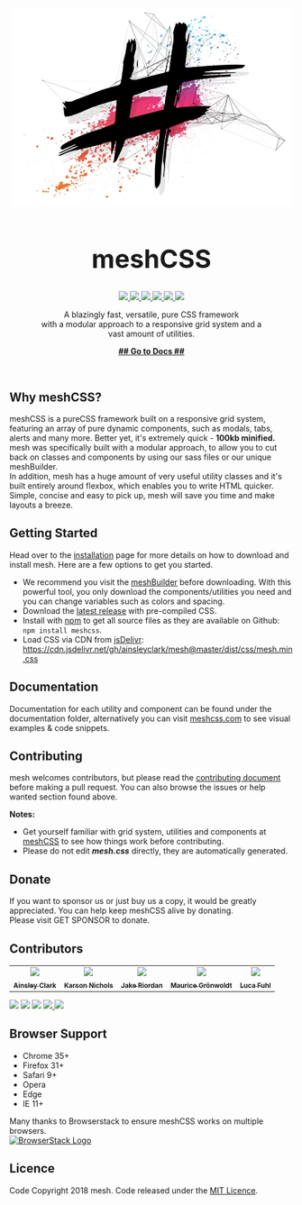<p align="center">
  <a href="https://www.meshcss.com">
    <img alt="mesh-logo" src="res/mesh-background-min.jpg" width="500">
  </a>
</p>

<h1 align="center" style="font-size: 3.2em">
  meshCSS
</h1>

<p align="center">
  <a href="https://www.codefactor.io/repository/github/ainsleyclark/mesh">
  <img src="https://www.codefactor.io/repository/github/ainsleyclark/mesh/badge">
  </a>
  <a href="https://discord.gg/geBW7CN">
    <img src="https://img.shields.io/discord/569873903237857300.svg">
  </a>
  <a href="https://snyk.io/test/github/ainsleyclark/mesh?targetFile=package.json">
    <img src="https://snyk.io/test/github/ainsleyclark/mesh/badge.svg?targetFile=package.json">
  </a>
  <a href="https://github.com/ainsleyclark/mesh/issues">
    <img src="https://img.shields.io/badge/contributions-welcome-brightgreen.svg?style=flat">
  </a>
  <a href="https://david-dm.org/ainsleyclark/mesh">
    <img src="https://david-dm.org/ainsleyclark/mesh.svg">
  </a>
  <a href="https://github.com/ainsleyclark/mesh/blob/master/LICENSE">
    <img src="https://img.shields.io/badge/license-MIT-blue.svg?style=flat-square">
  </a>
</p>

<p align="center">
  A blazingly fast, versatile, pure CSS framework <br>
  with a modular approach to a responsive grid system and a <br>
  vast amount of utilities.<br>
</p>

<p align="center">
  <a href="https://www.meshcss.com/"><strong>## Go to Docs ##</strong></a>
</p>

<br/>

## Why meshCSS?

meshCSS is a pureCSS framework built on a responsive grid system, featuring an array of pure dynamic components, such as modals, tabs, alerts and many more. Better yet,
it's extremely quick - <strong>100kb minified.</strong><br />
mesh was specifically built with a modular approach, to allow you to cut back on classes and components by using our sass files or our unique meshBuilder.<br/>
In addition, mesh has a huge amount of very useful utility classes and it's built entirely around flexbox, which enables you to write HTML quicker.<br/>
Simple, concise and easy to pick up, mesh will save you time and make layouts a breeze.

## Getting Started

Head over to the [installation](https://meshcss.com/documentation/getting-started/installation) page for more details on how to download and install mesh. Here are a few options to get you started.

- We recommend you visit the [meshBuilder](https://www.meshcss.com/builder) before downloading. With this powerful tool, you only download the components/utilities you need and you can change variables such as colors and spacing.
- Download the [latest release](https://github.com/ainsleyclark/mesh/releases/latest) with pre-compiled CSS.
- Install with [npm](https://npmjs.com) to get all source files as they are available on Github: ```npm install meshcss```.
- Load CSS via CDN from [jsDelivr](https://cdn.jsdelivr.net/gh/ainsleyclark/mesh@master/dist/css/mesh.min.css): https://cdn.jsdelivr.net/gh/ainsleyclark/mesh@master/dist/css/mesh.min.css


## Documentation

Documentation for each utility and component can be found under the documentation folder, alternatively you can visit [meshcss.com](https://www.meshcss.com) to see visual examples & code snippets.

## Contributing 

mesh welcomes contributors, but please read the [contributing document](CONTRIBUTING.md) before making a pull request. You can also browse the issues or help wanted section found above.

**Notes:**
- Get yourself familiar with grid system, utilities and components at [meshCSS](https://www.meshcss.com) to see how things work before contributing.
- Please do not edit ***mesh.css*** directly, they are automatically generated.

## Donate
If you want to sponsor us or just buy us a copy, it would be greatly appreciated. You can help keep meshCSS alive by donating. <br> Please visit GET SPONSOR to donate. 

## Contributors

<table border="0" cellpadding="0" cellspacing="0">
	<tr border="0">
		<td align="center" border="0">
			<a href="https://github.com/ainsleyclark">
				 <img src="https://avatars.githubusercontent.com/ainsleyclark" width="50px;"/>
				<br /><sub><b>Ainsley Clark</b></sub>
			</a>
		</td>
		<td align="center">
			<a href="https://github.com/nicholsk18">
				 <img src="https://avatars.githubusercontent.com/nicholsk18" width="50px;"/>
				<br /><sub><b>Karson Nichols</b></sub>
			</a>
		</td>
		<td align="center">
			<a href="https://github.com/Hazetheai">
				 <img src="https://avatars.githubusercontent.com/Hazetheai" width="50px;"/>
				<br /><sub><b>Jake Riordan</b></sub>
			</a>
		</td>
		<td align="center">
			<a href="https://github.com/versustune">
				 <img src="https://avatars.githubusercontent.com/versustune" width="50px;"/>
				<br /><sub><b>Maurice Grönwoldt</b></sub>
			</a>
		</td>
		<td align="center">
			<a href="https://github.com/kassuro">
				 <img src="https://avatars.githubusercontent.com/kassuro" width="50px;"/>
				<br /><sub><b>Luca Fuhl</b></sub>
			</a>
		</td>
</table>

<p float="left">
	<a href="https://github.com/ainsleyclark"><img src="https://avatars.githubusercontent.com/ainsleyclark" width="80px;"/></a>
	<a href="https://github.com/nicholsk18"><img src="https://avatars.githubusercontent.com/nicholsk18" width="80px;"/></a>
	<a href="https://github.com/Hazetheai"><img src="https://avatars.githubusercontent.com/Hazetheai" width="80px;"/></a>
	<a href="https://github.com/versustune"><img src="https://avatars.githubusercontent.com/versustune" width="80px;"/</a>
	<a href="https://github.com/kassuro"><img src="https://avatars.githubusercontent.com/kassuro" width="80px;"/></a>
</p>

## Browser Support

- Chrome 35+
- Firefox 31+
- Safari 9+
- Opera
- Edge
- IE 11+

Many thanks to Browserstack to ensure meshCSS works on multiple browsers.<br/>
<a href="https://www.browserstack.com/">
  <img alt="BrowserStack Logo" src="https://www.meshcss.com/assets/img/browserstack-logo.png" width="144">
</a>

## Licence
Code Copyright 2018 mesh. Code released under the [MIT Licence](LICENCE).
